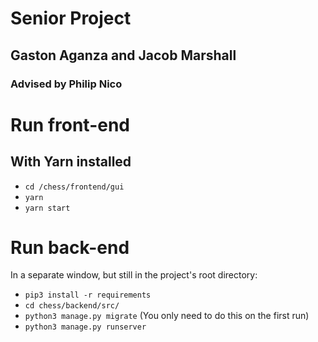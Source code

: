 # Senior Project
## Gaston Aganza and Jacob Marshall
### Advised by Philip Nico 

# Run front-end
## With Yarn installed 

- `cd /chess/frontend/gui`
- `yarn`
- `yarn start`

# Run back-end

In a separate window, but still in the project's root directory:

-  `pip3 install -r requirements`
- `cd chess/backend/src/`
- `python3 manage.py migrate` (You only need to do this on the first run)
- `python3 manage.py runserver`
